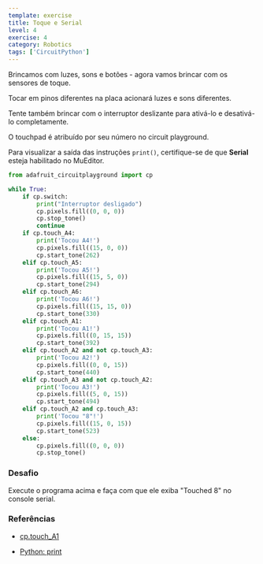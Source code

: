 ```yaml
---
template: exercise
title: Toque e Serial
level: 4
exercise: 4
category: Robotics
tags: ['CircuitPython']
---
```


Brincamos com luzes, sons e botões - agora vamos brincar com os sensores de toque.

Tocar em pinos diferentes na placa acionará luzes e sons diferentes.

Tente também brincar com o interruptor deslizante para ativá-lo e desativá-lo completamente.

O touchpad é atribuído por seu número no circuit playground.

Para visualizar a saída das instruções `print()`, certifique-se de que **Serial** esteja habilitado no MuEditor.

```python
from adafruit_circuitplayground import cp

while True:
    if cp.switch:
        print("Interruptor desligado")
        cp.pixels.fill((0, 0, 0))
        cp.stop_tone()
        continue
    if cp.touch_A4:
        print('Tocou A4!')
        cp.pixels.fill((15, 0, 0))
        cp.start_tone(262)
    elif cp.touch_A5:
        print('Tocou A5!')
        cp.pixels.fill((15, 5, 0))
        cp.start_tone(294)
    elif cp.touch_A6:
        print('Tocou A6!')
        cp.pixels.fill((15, 15, 0))
        cp.start_tone(330)
    elif cp.touch_A1:
        print('Tocou A1!')
        cp.pixels.fill((0, 15, 15))
        cp.start_tone(392)
    elif cp.touch_A2 and not cp.touch_A3:
        print('Tocou A2!')
        cp.pixels.fill((0, 0, 15))
        cp.start_tone(440)
    elif cp.touch_A3 and not cp.touch_A2:
        print('Tocou A3!')
        cp.pixels.fill((5, 0, 15))
        cp.start_tone(494)
    elif cp.touch_A2 and cp.touch_A3:
        print('Tocou "8"!')
        cp.pixels.fill((15, 0, 15))
        cp.start_tone(523)
    else:
        cp.pixels.fill((0, 0, 0))
        cp.stop_tone()
```

### Desafio

Execute o programa acima e faça com que ele exiba "Touched 8" no console serial.

### Referências

- [cp.touch_A1](https://docs.circuitpython.org/projects/circuitplayground/en/latest/api.html#adafruit_circuitplayground.circuit_playground_base.CircuitPlaygroundBase.touch_A1)

- [Python: print](https://www.w3schools.com/python/ref_func_print.asp)
